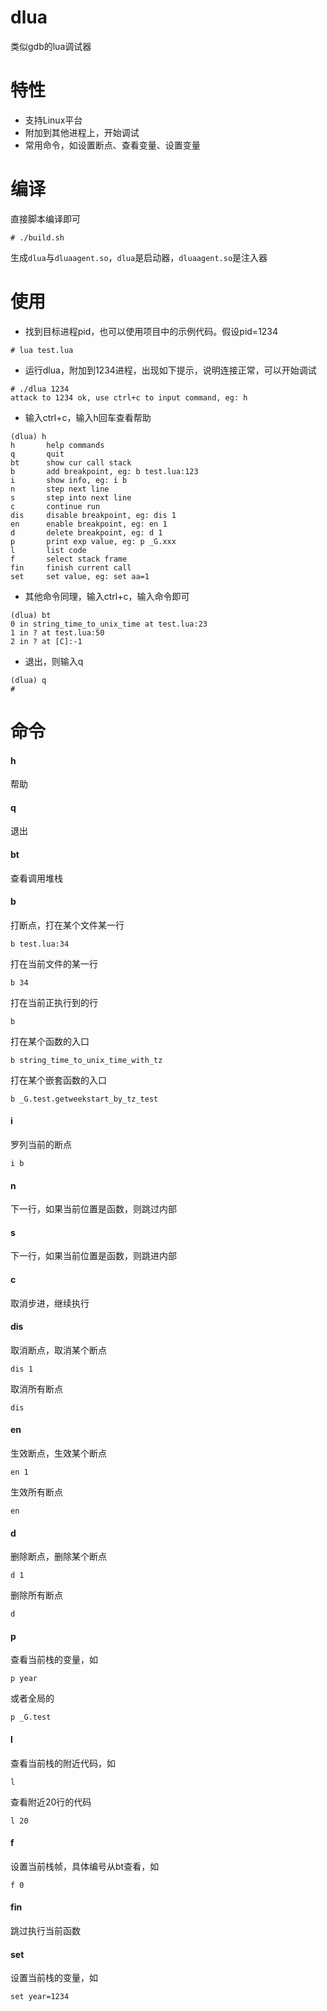 # dlua
类似gdb的lua调试器

# 特性
* 支持Linux平台
* 附加到其他进程上，开始调试
* 常用命令，如设置断点、查看变量、设置变量

# 编译
直接脚本编译即可
```
# ./build.sh
```
生成```dlua```与```dluaagent.so```，```dlua```是启动器，```dluaagent.so```是注入器

# 使用
* 找到目标进程pid，也可以使用项目中的示例代码。假设pid=1234
```
# lua test.lua
```

* 运行dlua，附加到1234进程，出现如下提示，说明连接正常，可以开始调试
```
# ./dlua 1234
attack to 1234 ok, use ctrl+c to input command, eg: h
```

* 输入ctrl+c，输入h回车查看帮助
```
(dlua) h
h       help commands
q       quit
bt      show cur call stack
b       add breakpoint, eg: b test.lua:123
i       show info, eg: i b
n       step next line
s       step into next line
c       continue run
dis     disable breakpoint, eg: dis 1
en      enable breakpoint, eg: en 1
d       delete breakpoint, eg: d 1
p       print exp value, eg: p _G.xxx
l       list code
f       select stack frame
fin     finish current call
set     set value, eg: set aa=1
```

* 其他命令同理，输入ctrl+c，输入命令即可
```
(dlua) bt
0 in string_time_to_unix_time at test.lua:23
1 in ? at test.lua:50
2 in ? at [C]:-1
```

* 退出，则输入q
```
(dlua) q
#
```

# 命令
#### h
帮助
#### q
退出
#### bt
查看调用堆栈
#### b
打断点，打在某个文件某一行
```
b test.lua:34
```
打在当前文件的某一行
```
b 34
```
打在当前正执行到的行
```
b 
```
打在某个函数的入口
```
b string_time_to_unix_time_with_tz
```
打在某个嵌套函数的入口
```
b _G.test.getweekstart_by_tz_test
```
#### i
罗列当前的断点
```
i b
``` 
#### n
下一行，如果当前位置是函数，则跳过内部
#### s
下一行，如果当前位置是函数，则跳进内部
#### c
取消步进，继续执行
#### dis
取消断点，取消某个断点
```
dis 1
```
取消所有断点
```
dis
```
#### en
生效断点，生效某个断点
```
en 1
```
生效所有断点
```
en
```
#### d
删除断点，删除某个断点
```
d 1
```
删除所有断点
```
d
```
#### p
查看当前栈的变量，如
```
p year
```
或者全局的
```
p _G.test
```
#### l
查看当前栈的附近代码，如
```
l
```
查看附近20行的代码
```
l 20
```
#### f
设置当前栈帧，具体编号从bt查看，如
```
f 0
```
#### fin
跳过执行当前函数
#### set
设置当前栈的变量，如
```
set year=1234
```
